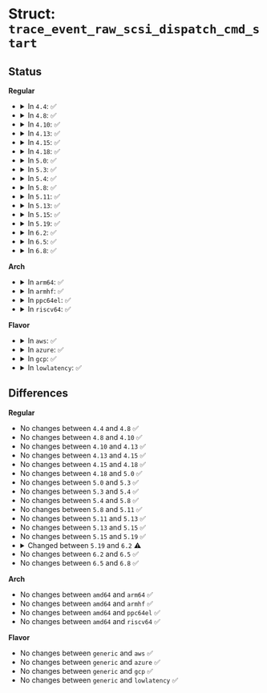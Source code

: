 # Struct: <code>trace_event_raw_scsi_dispatch_cmd_start</code>

## Status
<b>Regular</b>
<ul>
<li>
<details>
<summary>In <code>4.4</code>: ✅</summary>

```c
struct trace_event_raw_scsi_dispatch_cmd_start {
    struct trace_entry ent;
    unsigned int host_no;
    unsigned int channel;
    unsigned int id;
    unsigned int lun;
    unsigned int opcode;
    unsigned int cmd_len;
    unsigned int data_sglen;
    unsigned int prot_sglen;
    unsigned char prot_op;
    u32 __data_loc_cmnd;
    char __data[0];
};
```
</details>
</li>
<li>
<details>
<summary>In <code>4.8</code>: ✅</summary>

```c
struct trace_event_raw_scsi_dispatch_cmd_start {
    struct trace_entry ent;
    unsigned int host_no;
    unsigned int channel;
    unsigned int id;
    unsigned int lun;
    unsigned int opcode;
    unsigned int cmd_len;
    unsigned int data_sglen;
    unsigned int prot_sglen;
    unsigned char prot_op;
    u32 __data_loc_cmnd;
    char __data[0];
};
```
</details>
</li>
<li>
<details>
<summary>In <code>4.10</code>: ✅</summary>

```c
struct trace_event_raw_scsi_dispatch_cmd_start {
    struct trace_entry ent;
    unsigned int host_no;
    unsigned int channel;
    unsigned int id;
    unsigned int lun;
    unsigned int opcode;
    unsigned int cmd_len;
    unsigned int data_sglen;
    unsigned int prot_sglen;
    unsigned char prot_op;
    u32 __data_loc_cmnd;
    char __data[0];
};
```
</details>
</li>
<li>
<details>
<summary>In <code>4.13</code>: ✅</summary>

```c
struct trace_event_raw_scsi_dispatch_cmd_start {
    struct trace_entry ent;
    unsigned int host_no;
    unsigned int channel;
    unsigned int id;
    unsigned int lun;
    unsigned int opcode;
    unsigned int cmd_len;
    unsigned int data_sglen;
    unsigned int prot_sglen;
    unsigned char prot_op;
    u32 __data_loc_cmnd;
    char __data[0];
};
```
</details>
</li>
<li>
<details>
<summary>In <code>4.15</code>: ✅</summary>

```c
struct trace_event_raw_scsi_dispatch_cmd_start {
    struct trace_entry ent;
    unsigned int host_no;
    unsigned int channel;
    unsigned int id;
    unsigned int lun;
    unsigned int opcode;
    unsigned int cmd_len;
    unsigned int data_sglen;
    unsigned int prot_sglen;
    unsigned char prot_op;
    u32 __data_loc_cmnd;
    char __data[0];
};
```
</details>
</li>
<li>
<details>
<summary>In <code>4.18</code>: ✅</summary>

```c
struct trace_event_raw_scsi_dispatch_cmd_start {
    struct trace_entry ent;
    unsigned int host_no;
    unsigned int channel;
    unsigned int id;
    unsigned int lun;
    unsigned int opcode;
    unsigned int cmd_len;
    unsigned int data_sglen;
    unsigned int prot_sglen;
    unsigned char prot_op;
    u32 __data_loc_cmnd;
    char __data[0];
};
```
</details>
</li>
<li>
<details>
<summary>In <code>5.0</code>: ✅</summary>

```c
struct trace_event_raw_scsi_dispatch_cmd_start {
    struct trace_entry ent;
    unsigned int host_no;
    unsigned int channel;
    unsigned int id;
    unsigned int lun;
    unsigned int opcode;
    unsigned int cmd_len;
    unsigned int data_sglen;
    unsigned int prot_sglen;
    unsigned char prot_op;
    u32 __data_loc_cmnd;
    char __data[0];
};
```
</details>
</li>
<li>
<details>
<summary>In <code>5.3</code>: ✅</summary>

```c
struct trace_event_raw_scsi_dispatch_cmd_start {
    struct trace_entry ent;
    unsigned int host_no;
    unsigned int channel;
    unsigned int id;
    unsigned int lun;
    unsigned int opcode;
    unsigned int cmd_len;
    unsigned int data_sglen;
    unsigned int prot_sglen;
    unsigned char prot_op;
    u32 __data_loc_cmnd;
    char __data[0];
};
```
</details>
</li>
<li>
<details>
<summary>In <code>5.4</code>: ✅</summary>

```c
struct trace_event_raw_scsi_dispatch_cmd_start {
    struct trace_entry ent;
    unsigned int host_no;
    unsigned int channel;
    unsigned int id;
    unsigned int lun;
    unsigned int opcode;
    unsigned int cmd_len;
    unsigned int data_sglen;
    unsigned int prot_sglen;
    unsigned char prot_op;
    u32 __data_loc_cmnd;
    char __data[0];
};
```
</details>
</li>
<li>
<details>
<summary>In <code>5.8</code>: ✅</summary>

```c
struct trace_event_raw_scsi_dispatch_cmd_start {
    struct trace_entry ent;
    unsigned int host_no;
    unsigned int channel;
    unsigned int id;
    unsigned int lun;
    unsigned int opcode;
    unsigned int cmd_len;
    unsigned int data_sglen;
    unsigned int prot_sglen;
    unsigned char prot_op;
    u32 __data_loc_cmnd;
    char __data[0];
};
```
</details>
</li>
<li>
<details>
<summary>In <code>5.11</code>: ✅</summary>

```c
struct trace_event_raw_scsi_dispatch_cmd_start {
    struct trace_entry ent;
    unsigned int host_no;
    unsigned int channel;
    unsigned int id;
    unsigned int lun;
    unsigned int opcode;
    unsigned int cmd_len;
    unsigned int data_sglen;
    unsigned int prot_sglen;
    unsigned char prot_op;
    u32 __data_loc_cmnd;
    char __data[0];
};
```
</details>
</li>
<li>
<details>
<summary>In <code>5.13</code>: ✅</summary>

```c
struct trace_event_raw_scsi_dispatch_cmd_start {
    struct trace_entry ent;
    unsigned int host_no;
    unsigned int channel;
    unsigned int id;
    unsigned int lun;
    unsigned int opcode;
    unsigned int cmd_len;
    unsigned int data_sglen;
    unsigned int prot_sglen;
    unsigned char prot_op;
    u32 __data_loc_cmnd;
    char __data[0];
};
```
</details>
</li>
<li>
<details>
<summary>In <code>5.15</code>: ✅</summary>

```c
struct trace_event_raw_scsi_dispatch_cmd_start {
    struct trace_entry ent;
    unsigned int host_no;
    unsigned int channel;
    unsigned int id;
    unsigned int lun;
    unsigned int opcode;
    unsigned int cmd_len;
    unsigned int data_sglen;
    unsigned int prot_sglen;
    unsigned char prot_op;
    u32 __data_loc_cmnd;
    char __data[0];
};
```
</details>
</li>
<li>
<details>
<summary>In <code>5.19</code>: ✅</summary>

```c
struct trace_event_raw_scsi_dispatch_cmd_start {
    struct trace_entry ent;
    unsigned int host_no;
    unsigned int channel;
    unsigned int id;
    unsigned int lun;
    unsigned int opcode;
    unsigned int cmd_len;
    unsigned int data_sglen;
    unsigned int prot_sglen;
    unsigned char prot_op;
    u32 __data_loc_cmnd;
    char __data[0];
};
```
</details>
</li>
<li>
<details>
<summary>In <code>6.2</code>: ✅</summary>

```c
struct trace_event_raw_scsi_dispatch_cmd_start {
    struct trace_entry ent;
    unsigned int host_no;
    unsigned int channel;
    unsigned int id;
    unsigned int lun;
    unsigned int opcode;
    unsigned int cmd_len;
    int driver_tag;
    int scheduler_tag;
    unsigned int data_sglen;
    unsigned int prot_sglen;
    unsigned char prot_op;
    u32 __data_loc_cmnd;
    char __data[0];
};
```
</details>
</li>
<li>
<details>
<summary>In <code>6.5</code>: ✅</summary>

```c
struct trace_event_raw_scsi_dispatch_cmd_start {
    struct trace_entry ent;
    unsigned int host_no;
    unsigned int channel;
    unsigned int id;
    unsigned int lun;
    unsigned int opcode;
    unsigned int cmd_len;
    int driver_tag;
    int scheduler_tag;
    unsigned int data_sglen;
    unsigned int prot_sglen;
    unsigned char prot_op;
    u32 __data_loc_cmnd;
    char __data[0];
};
```
</details>
</li>
<li>
<details>
<summary>In <code>6.8</code>: ✅</summary>

```c
struct trace_event_raw_scsi_dispatch_cmd_start {
    struct trace_entry ent;
    unsigned int host_no;
    unsigned int channel;
    unsigned int id;
    unsigned int lun;
    unsigned int opcode;
    unsigned int cmd_len;
    int driver_tag;
    int scheduler_tag;
    unsigned int data_sglen;
    unsigned int prot_sglen;
    unsigned char prot_op;
    u32 __data_loc_cmnd;
    char __data[0];
};
```
</details>
</li>
</ul>
<b>Arch</b>
<ul>
<li>
<details>
<summary>In <code>arm64</code>: ✅</summary>

```c
struct trace_event_raw_scsi_dispatch_cmd_start {
    struct trace_entry ent;
    unsigned int host_no;
    unsigned int channel;
    unsigned int id;
    unsigned int lun;
    unsigned int opcode;
    unsigned int cmd_len;
    unsigned int data_sglen;
    unsigned int prot_sglen;
    unsigned char prot_op;
    u32 __data_loc_cmnd;
    char __data[0];
};
```
</details>
</li>
<li>
<details>
<summary>In <code>armhf</code>: ✅</summary>

```c
struct trace_event_raw_scsi_dispatch_cmd_start {
    struct trace_entry ent;
    unsigned int host_no;
    unsigned int channel;
    unsigned int id;
    unsigned int lun;
    unsigned int opcode;
    unsigned int cmd_len;
    unsigned int data_sglen;
    unsigned int prot_sglen;
    unsigned char prot_op;
    u32 __data_loc_cmnd;
    char __data[0];
};
```
</details>
</li>
<li>
<details>
<summary>In <code>ppc64el</code>: ✅</summary>

```c
struct trace_event_raw_scsi_dispatch_cmd_start {
    struct trace_entry ent;
    unsigned int host_no;
    unsigned int channel;
    unsigned int id;
    unsigned int lun;
    unsigned int opcode;
    unsigned int cmd_len;
    unsigned int data_sglen;
    unsigned int prot_sglen;
    unsigned char prot_op;
    u32 __data_loc_cmnd;
    char __data[0];
};
```
</details>
</li>
<li>
<details>
<summary>In <code>riscv64</code>: ✅</summary>

```c
struct trace_event_raw_scsi_dispatch_cmd_start {
    struct trace_entry ent;
    unsigned int host_no;
    unsigned int channel;
    unsigned int id;
    unsigned int lun;
    unsigned int opcode;
    unsigned int cmd_len;
    unsigned int data_sglen;
    unsigned int prot_sglen;
    unsigned char prot_op;
    u32 __data_loc_cmnd;
    char __data[0];
};
```
</details>
</li>
</ul>
<b>Flavor</b>
<ul>
<li>
<details>
<summary>In <code>aws</code>: ✅</summary>

```c
struct trace_event_raw_scsi_dispatch_cmd_start {
    struct trace_entry ent;
    unsigned int host_no;
    unsigned int channel;
    unsigned int id;
    unsigned int lun;
    unsigned int opcode;
    unsigned int cmd_len;
    unsigned int data_sglen;
    unsigned int prot_sglen;
    unsigned char prot_op;
    u32 __data_loc_cmnd;
    char __data[0];
};
```
</details>
</li>
<li>
<details>
<summary>In <code>azure</code>: ✅</summary>

```c
struct trace_event_raw_scsi_dispatch_cmd_start {
    struct trace_entry ent;
    unsigned int host_no;
    unsigned int channel;
    unsigned int id;
    unsigned int lun;
    unsigned int opcode;
    unsigned int cmd_len;
    unsigned int data_sglen;
    unsigned int prot_sglen;
    unsigned char prot_op;
    u32 __data_loc_cmnd;
    char __data[0];
};
```
</details>
</li>
<li>
<details>
<summary>In <code>gcp</code>: ✅</summary>

```c
struct trace_event_raw_scsi_dispatch_cmd_start {
    struct trace_entry ent;
    unsigned int host_no;
    unsigned int channel;
    unsigned int id;
    unsigned int lun;
    unsigned int opcode;
    unsigned int cmd_len;
    unsigned int data_sglen;
    unsigned int prot_sglen;
    unsigned char prot_op;
    u32 __data_loc_cmnd;
    char __data[0];
};
```
</details>
</li>
<li>
<details>
<summary>In <code>lowlatency</code>: ✅</summary>

```c
struct trace_event_raw_scsi_dispatch_cmd_start {
    struct trace_entry ent;
    unsigned int host_no;
    unsigned int channel;
    unsigned int id;
    unsigned int lun;
    unsigned int opcode;
    unsigned int cmd_len;
    unsigned int data_sglen;
    unsigned int prot_sglen;
    unsigned char prot_op;
    u32 __data_loc_cmnd;
    char __data[0];
};
```
</details>
</li>
</ul>

## Differences
<b>Regular</b>
<ul>
<li>
No changes between <code>4.4</code> and <code>4.8</code> ✅
</li>
<li>
No changes between <code>4.8</code> and <code>4.10</code> ✅
</li>
<li>
No changes between <code>4.10</code> and <code>4.13</code> ✅
</li>
<li>
No changes between <code>4.13</code> and <code>4.15</code> ✅
</li>
<li>
No changes between <code>4.15</code> and <code>4.18</code> ✅
</li>
<li>
No changes between <code>4.18</code> and <code>5.0</code> ✅
</li>
<li>
No changes between <code>5.0</code> and <code>5.3</code> ✅
</li>
<li>
No changes between <code>5.3</code> and <code>5.4</code> ✅
</li>
<li>
No changes between <code>5.4</code> and <code>5.8</code> ✅
</li>
<li>
No changes between <code>5.8</code> and <code>5.11</code> ✅
</li>
<li>
No changes between <code>5.11</code> and <code>5.13</code> ✅
</li>
<li>
No changes between <code>5.13</code> and <code>5.15</code> ✅
</li>
<li>
No changes between <code>5.15</code> and <code>5.19</code> ✅
</li>
<li>
<details>
<summary>Changed between <code>5.19</code> and <code>6.2</code> ⚠️</summary>
<ul>
<li>
<b>Field added. </b>
<code>int driver_tag</code>
</li>
<li>
<b>Field added. </b>
<code>int scheduler_tag</code>
</li>
</ul>
</details>
</li>
<li>
No changes between <code>6.2</code> and <code>6.5</code> ✅
</li>
<li>
No changes between <code>6.5</code> and <code>6.8</code> ✅
</li>
</ul>
<b>Arch</b>
<ul>
<li>
No changes between <code>amd64</code> and <code>arm64</code> ✅
</li>
<li>
No changes between <code>amd64</code> and <code>armhf</code> ✅
</li>
<li>
No changes between <code>amd64</code> and <code>ppc64el</code> ✅
</li>
<li>
No changes between <code>amd64</code> and <code>riscv64</code> ✅
</li>
</ul>
<b>Flavor</b>
<ul>
<li>
No changes between <code>generic</code> and <code>aws</code> ✅
</li>
<li>
No changes between <code>generic</code> and <code>azure</code> ✅
</li>
<li>
No changes between <code>generic</code> and <code>gcp</code> ✅
</li>
<li>
No changes between <code>generic</code> and <code>lowlatency</code> ✅
</li>
</ul>
